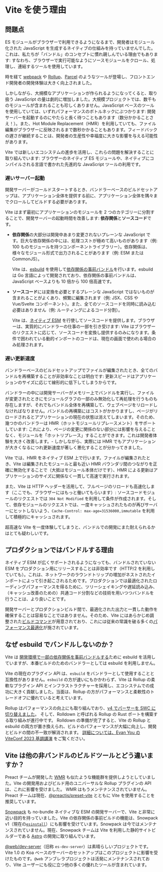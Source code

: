 # Vite を使う理由

## 問題点

ES モジュールがブラウザーで利用できるようになるまで、開発者はモジュール化された JavaScript を生成するネイティブの仕組みを持っていませんでした。これは、私たちが「バンドル」のコンセプトに慣れ親しんでいる理由でもあります: すなわち、ブラウザーで実行可能なようにソースモジュールをクロール、処理し、連結するツールを使用しています。

時を経て [webpack](https://webpack.js.org/) や [Rollup](https://rollupjs.org)、[Parcel](https://parceljs.org/) のようなツールが登場し、フロントエンド開発者の開発体験は大きく向上されました。

しかしながら、大規模なアプリケーションが作られるようになってくると、取り扱う JavaScript の量は劇的に増加しました。大規模プロジェクトでは、数千ものモジュールが含まれることも珍しくありません。JavaScript ベースのツールを使用していては、いずれパフォーマンスのボトルネックにぶつかります: 開発サーバーを起動するのにやたらと長く待つこともあります（数分かかることさえ！）。また、Hot Module Replacement（HMR）を利用していても、ファイル編集がブラウザーに反映されるまで数秒かかることもあります。フィードバックの遅さが継続することは、開発者の生産性や幸福度に大きな影響を与える可能性があります。

Vite では新しいエコシステムの進歩を活用し、これらの問題を解決することに取り組んでいます: ブラウザーのネイティブ ES モジュールや、ネイティブにコンパイルされる言語で書かれた先進的な JavaScript ツールの利用です。

### 遅いサーバー起動

開発サーバーがコールドスタートするとき、バンドラーベースのビルドセットアップは、アプリケーション全体を提供する前に、アプリケーション全体を隅々までクロールしてビルドする必要があります。

Vite はまず最初にアプリケーションのモジュールを 2 つのカテゴリーに分割することで、開発サーバーの起動時間を改善します: **依存関係**と**ソースコード**です。

- **依存関係**の大部分は開発中あまり変更されないプレーンな JavaScript です。巨大な依存関係の中には、処理コストが極めて高いものがあります（例: 100 ものモジュールを持つコンポーネントライブラリー）。依存関係は、様々なモジュール形式で出力されることがあります（例: ESM または CommonJS）。

  Vite は、[esbuild](https://esbuild.github.io/) を使用して[依存関係の事前バンドル](./dep-pre-bundling.md)を行います。esbuild は Go 言語によって開発されており、依存関係の事前バンドルは、JavaScript ベースよりも 10 倍から 100 倍高速です。

- **ソースコード**には変換を必要とするプレーンな JavaScript ではないものが含まれることがよくあり、頻繁に編集されます（例: JSX、CSS や Vue/Svelte コンポーネント）。また、全てのソースコードを同時に読み込む必要はありません（例: ルーティングによるコード分割）。

  Vite は、[ネイティブ ESM](https://developer.mozilla.org/ja/docs/Web/JavaScript/Guide/Modules) を行使してソースコードを提供します。ブラウザーは、実質的にバンドラーの仕事の一部を引き受けます: Vite はブラウザーのリクエストに応じて、ソースコードを変換し提供するのみになります。条件で囲われている動的インポートのコードは、現在の画面で使われる場合のみ処理されます。

<script setup>
import bundlerSvg from '../images/bundler.svg?raw'
import esmSvg from '../images/esm.svg?raw'
</script>
<svg-image :svg="bundlerSvg" />
<svg-image :svg="esmSvg" />

### 遅い更新速度

バンドラーベースのビルドセットアップでファイルが編集されたとき、全てのバンドルを再構築することが非効率なことは明白です: 更新スピードはアプリケーションのサイズに応じて線形的に低下してしまうからです。

バンドラーの中には開発サーバーがメモリー上でバンドルを実行し、ファイルが変更されたときにモジュールグラフの一部のみ無効化して再処理を行うものも存在しますが、それでもバンドル全体を再構築して、ウェブページをリロードしなければなりません。バンドルの再構築にはコストがかかりますし、ページがリロードされるとアプリケーションの現在の状態は消えてしまいます。そのため、幾つかのバンドラーは HMR（ホットモジュールリプレースメント）をサポートしています: これにより、ページの変更に関係のない部分には影響を与えることなく、モジュールを「ホットリプレース」することができます。これは開発者体験を大きく改善します。- しかしながら、実際には HMR でもアプリケーションが大きくなるにつれ更新速度が著しく悪化することが分かってきました。

Vite では、HMR をネイティブ ESM 上で行います。ファイルが編集されたとき、Vite は編集されたモジュールと最も近い HMR バウンダリ間のつながりを正確に無効化することで（大抵はモジュール本体だけです）、HMR による更新はアプリケーションのサイズに関係なく一貫して高速で実行されます。

また、Vite は HTTP ヘッダーを活用して、フルページのリロードも高速化します（ここでも、ブラウザーにはもっと働いてもらいます）: ソースコードモジュールのリクエストでは `304 Not Modified` を利用して条件が作成されます。そして、依存モジュールのリクエストでは、一度キャッシュされたものが再びサーバーにヒットしないよう、`Cache-Control: max-age=31536000,immutable` を利用して積極的にキャッシュされます。

超高速な Vite を一度体験してしまうと、バンドルでの開発にまた耐えられるかはとても疑わしいです。

## プロダクションではバンドルする理由

ネイティブ ESM が広くサポートされるようになっても、バンドルされていない ESM をプロダクション用にリリースすることは非効率です（HTTP/2 を利用していても）。これは、ネットワークのラウンドトリップの増加がネストされたインポートによって引き起こされるためです。プロダクションでは最適化されたローディングパフォーマンスを得るために、ツリーシェイキングや遅延読み込み、（キャッシュ改善のための）共通コード分割などの技術を用いつつバンドルを行うことは、より良いことです。

開発サーバーとプロダクションビルド間で、最適化された出力と一貫した動作を確保することは容易なことではありません。そのため、Vite にはあらかじめ調整された[ビルドコマンド](./build.md)が用意されており、これには従来の常識を破る多くの[パフォーマンス最適化](./features.md#build-optimizations)が施されています。

## なぜ esbuild でバンドルしないのか？

Vite は [開発環境で一部の依存関係を事前バンドルする](./dep-pre-bundling.md)ために esbuild を活用していますが、本番ビルドのためのバンドラーとしては esbuild を利用しません。

Vite の現在のプラグイン API は、`esbuild` をバンドラーとして使用することと互換性がありません。`esbuild` の方が速いにもかかわらず、Vite は Rollup の柔軟なプラグイン API とインフラストラクチャーを採用し、エコシステムでの成功に大きく貢献しました。当面は、Rollup の方がパフォーマンスと柔軟性のトレードオフに優れていると考えています。

Rollup はパフォーマンスの向上にも取り組んでおり、[v4 でパーサーを SWC に切り替えました](https://github.com/rollup/rollup/pull/5073)。 そして、Rolldown と呼ばれる Rollup の Rust ポートを構築する取り組みが進行中です。 Rolldown の準備が完了すると、Vite の Rollup と esbuild の両方が置き換えられ、ビルドのパフォーマンスが大幅に向上し、開発とビルドの間の不一致が解消されます。 [詳細については、Evan You の ViteConf 2023 基調講演](https://youtu.be/hrdwQHoAp0M) をご覧ください。

## Vite は他の非バンドルのビルドツールとどう違いますか？

Preact チームが開発した [WMR](https://github.com/preactjs/wmr) も似たような機能群を提供しようとしていました。Vite の開発用およびビルド用のユニバーサルな Rollup プラグインの API は、これに影響を受けました。 WMR はもうメンテナンスされていません。Preact チームは現在、[@preactjs/preset-vite](https://github.com/preactjs/preset-vite) とともに Vite を使用することを推奨しています。

[Snowpack](https://www.snowpack.dev/) も no-bundle ネイティブな ESM の開発サーバーで、Vite と非常に近い目的を持っていました。Vite の依存関係の事前ビルドの機能は、Snowpack v1（現在の[`esinstall`](https://github.com/snowpackjs/snowpack/tree/main/esinstall)）にも影響を受けています。Snowpack は今ではメンテナンスされていません。現在、Snowpack チームは Vite を利用した静的サイトビルダーである [Astro](https://astro.build/) の開発に取り組んでいます。
                                
[@web/dev-server](https://modern-web.dev/docs/dev-server/overview/)（旧称 `es-dev-server`）は素晴らしいプロジェクトです。Vite 1.0 の Koa ベースのサーバーのセットアップはこのプロジェクトに影響を受けたものです。`@web` アンブレラプロジェクトは活発にメンテナンスされており、Vite ユーザーにも役に立つ他の多くの優れたツールが含まれています。
